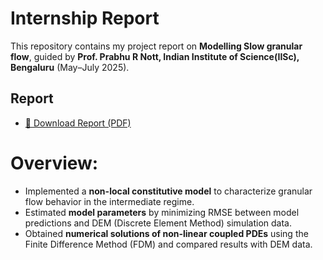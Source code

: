 # Internship Report

This repository contains my project report on **Modelling Slow granular flow**, guided by **Prof. Prabhu R Nott, Indian Institute of Science(IISc), Bengaluru** (May–July 2025).

## Report
- [📄 Download Report (PDF)](./reports/MSR_Report.pdf)

# Overview:
- Implemented a **non-local constitutive model** to characterize granular flow behavior in the intermediate regime.  
- Estimated **model parameters** by minimizing RMSE between model predictions and DEM (Discrete Element Method) simulation data.  
- Obtained **numerical solutions of non-linear coupled PDEs** using the Finite Difference Method (FDM) and compared results with DEM data.  
